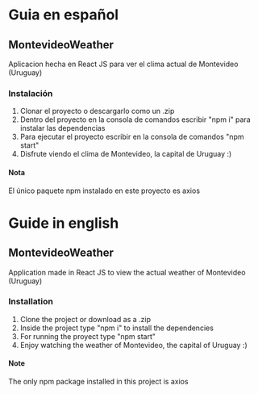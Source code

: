 # Guia en español
## MontevideoWeather
Aplicacion hecha en React JS para ver el clima actual de Montevideo (Uruguay)

### Instalación
1. Clonar el proyecto o descargarlo como un .zip
2. Dentro del proyecto en la consola de comandos escribir "npm i" para instalar las dependencias
3. Para ejecutar el proyecto escribir en la consola de comandos "npm start"
4. Disfrute viendo el clima de Montevideo, la capital de Uruguay :)

#### Nota
El único paquete npm instalado en este proyecto es axios

# Guide in english
## MontevideoWeather
Application made in React JS to view the actual weather of Montevideo (Uruguay)

### Installation
1. Clone the project or download as a .zip
2. Inside the project type "npm i" to install the dependencies
3. For running the proyect type "npm start"
4. Enjoy watching the weather of Montevideo, the capital of Uruguay :)

#### Note
The only npm package installed in this project is axios
